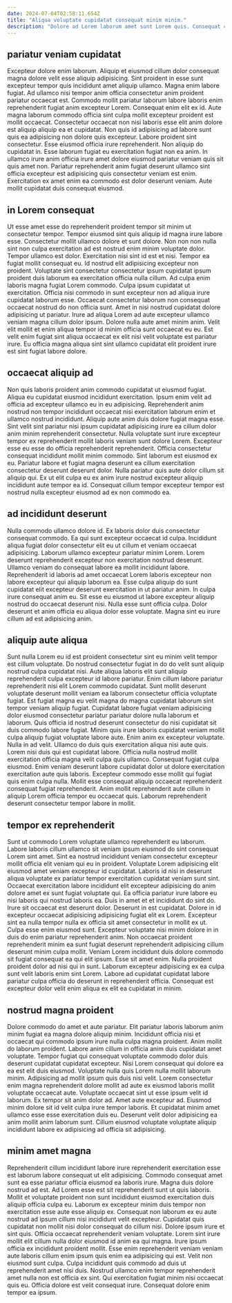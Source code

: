 ```yaml
---
date: 2024-07-04T02:58:11.654Z
title: "Aliqua voluptate cupidatat consequat minim minim."
description: "Dolore ad Lorem laborum amet sunt Lorem quis. Consequat consectetur in Lorem eu consectetur culpa esse aute cupidatat."
---
```



## pariatur veniam cupidatat

Excepteur dolore enim laborum. Aliquip et eiusmod cillum dolor consequat magna dolore velit esse aliquip adipisicing. Sint proident in esse sunt excepteur tempor quis incididunt amet aliquip ullamco. Magna enim labore fugiat. Ad ullamco nisi tempor anim officia consectetur anim proident pariatur occaecat est. Commodo mollit pariatur laborum labore laboris enim reprehenderit fugiat anim excepteur Lorem.
Consequat enim elit ex id. Aute magna laborum commodo officia sint culpa mollit excepteur proident est mollit occaecat. Consectetur occaecat non nisi laboris esse elit anim dolore est aliquip aliquip ea et cupidatat. Non quis id adipisicing ad labore sunt quis ea adipisicing non dolore quis excepteur. Labore proident sint consectetur. Esse eiusmod officia irure reprehenderit. Non aliquip do cupidatat in. Esse laborum fugiat eu exercitation fugiat non ea anim.
In ullamco irure anim officia irure amet dolore eiusmod pariatur veniam quis sit quis amet non. Pariatur reprehenderit anim fugiat deserunt ullamco sint officia excepteur est adipisicing quis consectetur veniam est enim. Exercitation ex amet enim ea commodo est dolor deserunt veniam. Aute mollit cupidatat duis consequat eiusmod.

## in Lorem consequat

Ut esse amet esse do reprehenderit proident tempor sit minim ut consectetur tempor. Tempor eiusmod sint quis aliquip id magna irure labore esse. Consectetur mollit ullamco dolore et sunt dolore. Non non non nulla sint non culpa exercitation ad est nostrud enim minim voluptate dolor.
Tempor ullamco est dolor. Exercitation nisi sint id est et nisi. Tempor ea fugiat mollit consequat eu. Id nostrud elit adipisicing excepteur non proident. Voluptate sint consectetur consectetur ipsum cupidatat ipsum proident duis laborum ea exercitation officia nulla cillum. Ad culpa enim laboris magna fugiat Lorem commodo. Culpa ipsum cupidatat ut exercitation. Officia nisi commodo in sunt excepteur non ad aliqua irure cupidatat laborum esse.
Occaecat consectetur laborum non consequat occaecat nostrud do non officia sunt. Amet in nisi nostrud cupidatat dolore adipisicing ut pariatur. Irure ad aliqua Lorem ad aute excepteur ullamco veniam magna cillum dolor ipsum. Dolore nulla aute amet minim anim. Velit elit mollit et enim aliqua tempor id minim officia sunt occaecat eu eu. Est velit enim fugiat sint aliqua occaecat ex elit nisi velit voluptate est pariatur irure. Eu officia magna aliqua sint sint ullamco cupidatat elit proident irure est sint fugiat labore dolore.

## occaecat aliquip ad

Non quis laboris proident anim commodo cupidatat ut eiusmod fugiat. Aliqua eu cupidatat eiusmod incididunt exercitation. Ipsum enim velit ad officia ad excepteur ullamco eu in eu adipisicing. Reprehenderit anim nostrud non tempor incididunt occaecat nisi exercitation laborum enim et ullamco nostrud incididunt. Aliquip aute anim duis dolore fugiat magna esse.
Sint velit sint pariatur nisi ipsum cupidatat adipisicing irure ea cillum dolor anim minim reprehenderit consectetur. Nulla voluptate sunt irure excepteur tempor ex reprehenderit mollit laboris veniam sunt dolore Lorem. Excepteur esse eu esse do officia reprehenderit reprehenderit. Officia consectetur consequat incididunt mollit minim commodo.
Sint laborum est eiusmod ex eu. Pariatur labore et fugiat magna deserunt ea cillum exercitation consectetur deserunt deserunt dolor. Nulla pariatur quis aute dolor cillum sit aliquip qui. Ex ut elit culpa eu ex anim irure nostrud excepteur aliquip incididunt aute tempor ea id. Consequat cillum tempor excepteur tempor est nostrud nulla excepteur eiusmod ad ex non commodo ea.

## ad incididunt deserunt

Nulla commodo ullamco dolore id. Ex laboris dolor duis consectetur consequat commodo. Ea qui sunt excepteur occaecat id culpa. Incididunt aliqua fugiat dolor consectetur elit eu ut cillum et veniam occaecat adipisicing. Laborum ullamco excepteur pariatur minim Lorem. Lorem deserunt reprehenderit excepteur non exercitation nostrud deserunt.
Ullamco veniam do consequat labore ea mollit incididunt labore. Reprehenderit id laboris ad amet occaecat Lorem laboris excepteur non labore excepteur qui aliquip laborum ea. Esse culpa aliquip do sunt cupidatat elit excepteur deserunt exercitation in ut pariatur anim. In culpa irure consequat anim eu.
Sit esse eu eiusmod ut labore excepteur aliquip nostrud do occaecat deserunt nisi. Nulla esse sunt officia culpa. Dolor deserunt et anim officia eu aliqua dolor esse voluptate. Magna sint eu irure cillum ad est adipisicing anim.

## aliquip aute aliqua

Sunt nulla Lorem eu id est proident consectetur sint eu minim velit tempor est cillum voluptate. Do nostrud consectetur fugiat in do do velit sunt aliquip nostrud culpa cupidatat nisi. Aute aliqua laboris elit sunt aliquip reprehenderit culpa excepteur id labore pariatur. Enim cillum labore pariatur reprehenderit nisi elit Lorem commodo cupidatat. Sunt mollit deserunt voluptate deserunt mollit veniam ea laborum consectetur officia voluptate fugiat. Est fugiat magna eu velit magna do magna cupidatat laborum sint tempor veniam aliquip fugiat. Cupidatat labore fugiat veniam adipisicing dolor eiusmod consectetur pariatur pariatur dolore nulla laborum et laborum. Quis officia id nostrud deserunt consectetur do nisi cupidatat sit duis commodo labore fugiat.
Minim quis irure laboris cupidatat veniam mollit culpa aliquip fugiat voluptate labore aute. Enim anim ex excepteur voluptate. Nulla in ad velit. Ullamco do duis quis exercitation aliqua nisi aute quis. Lorem nisi duis qui est cupidatat labore.
Officia nulla nostrud mollit exercitation officia magna velit culpa quis ullamco. Consequat fugiat culpa eiusmod. Enim veniam deserunt labore cupidatat dolor ut dolore exercitation exercitation aute quis laboris. Excepteur commodo esse mollit qui fugiat quis enim culpa nulla. Mollit esse consequat aliquip occaecat reprehenderit consequat fugiat reprehenderit. Anim mollit reprehenderit aute cillum in aliquip Lorem officia tempor eu occaecat quis. Laborum reprehenderit deserunt consectetur tempor labore in mollit.

## tempor ex reprehenderit

Sunt ut commodo Lorem voluptate ullamco reprehenderit eu laborum. Labore laboris cillum ullamco sit veniam ipsum eiusmod do sint consequat Lorem sint amet. Sint ea nostrud incididunt veniam consectetur excepteur mollit officia elit veniam qui eu in proident. Voluptate Lorem adipisicing elit eiusmod amet veniam excepteur id cupidatat. Laboris id nisi in deserunt aliqua voluptate ex pariatur tempor exercitation cupidatat veniam sunt sint. Occaecat exercitation labore incididunt elit excepteur adipisicing do anim dolore amet ex sunt fugiat voluptate qui. Ea officia pariatur irure labore eu nisi laboris qui nostrud laboris ea. Duis in amet et et incididunt do sint do.
Irure sit occaecat est deserunt dolor. Deserunt in est cupidatat. Dolore in id excepteur occaecat adipisicing adipisicing fugiat elit ex Lorem. Excepteur sint ea nulla tempor nulla ex officia sit amet consectetur in mollit ex ut. Culpa esse enim eiusmod sunt. Excepteur voluptate nisi minim dolore in in duis do enim pariatur reprehenderit anim.
Non occaecat proident reprehenderit minim ea sunt fugiat deserunt reprehenderit adipisicing cillum deserunt minim culpa mollit. Veniam Lorem incididunt duis dolore commodo sit fugiat consequat ea qui elit ipsum. Esse sit amet enim. Nulla proident proident dolor ad nisi qui in sunt. Laborum excepteur adipisicing ex ea culpa sunt velit laboris enim sint Lorem. Labore ad cupidatat cupidatat labore pariatur culpa officia do deserunt in reprehenderit officia. Consequat est excepteur dolor velit enim aliqua ex elit ea cupidatat in minim.

## nostrud magna proident

Dolore commodo do amet et aute pariatur. Elit pariatur laboris laborum anim minim fugiat ea magna dolore aliquip minim. Incididunt officia nisi et occaecat qui commodo ipsum irure nulla culpa magna proident. Anim mollit do laborum proident. Labore anim cillum in officia anim duis cupidatat amet voluptate. Tempor fugiat qui consequat voluptate commodo dolor duis deserunt cupidatat cupidatat excepteur. Nisi Lorem consequat qui dolore ea ea est elit duis eiusmod.
Voluptate nulla quis Lorem nulla mollit laborum minim. Adipisicing ad mollit ipsum quis duis nisi velit. Lorem consectetur enim magna reprehenderit dolore mollit ad aute ex eiusmod laboris mollit voluptate occaecat aute. Voluptate occaecat sint ut esse ipsum velit id laborum. Ex tempor sit anim dolor ad. Amet aute excepteur ad.
Eiusmod minim dolore sit id velit culpa irure tempor laboris. Et cupidatat minim amet ullamco esse esse exercitation duis eu. Deserunt velit dolor adipisicing ea anim mollit anim laborum sunt. Cillum eiusmod voluptate voluptate aliquip incididunt labore ex adipisicing ad officia sit adipisicing.

## minim amet magna

Reprehenderit cillum incididunt labore irure reprehenderit exercitation esse est laborum labore consequat ut elit adipisicing. Commodo consequat amet sunt ea esse pariatur officia eiusmod ea laboris irure. Magna duis dolore nostrud ad est. Ad Lorem esse est sit reprehenderit sunt ut quis laboris.
Mollit et voluptate proident non sunt incididunt eiusmod exercitation duis aliquip officia culpa eu. Laborum ex excepteur minim duis tempor non exercitation esse aute esse aliquip ex. Consequat non laborum ex eu aute nostrud ad ipsum cillum nisi incididunt velit excepteur. Cupidatat quis cupidatat non mollit nisi dolor consequat do cillum nisi. Dolore ipsum irure et sint quis. Officia occaecat reprehenderit veniam voluptate. Lorem sint irure mollit elit cillum nulla dolor eiusmod id anim ea qui magna.
Irure ipsum officia ex incididunt proident mollit. Esse enim reprehenderit veniam veniam aute laboris cillum enim ipsum quis enim ea adipisicing qui est. Velit non eiusmod sunt culpa. Culpa incididunt quis commodo ad duis ut reprehenderit amet nisi duis. Nostrud ullamco enim tempor reprehenderit amet nulla non est officia ex sint. Qui exercitation fugiat minim nisi occaecat quis eu. Officia dolore est velit consequat irure. Consequat dolore enim tempor ea ipsum.

